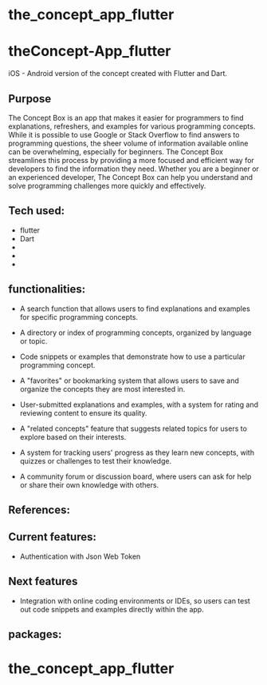 # the_concept_app_flutter

# theConcept-App_flutter

iOS - Android version of the concept created with Flutter and Dart.

## Purpose

The Concept Box is an app that makes it easier for programmers to find explanations, refreshers, and examples for various programming concepts. While it is possible to use Google or Stack Overflow to find answers to programming questions, the sheer volume of information available online can be overwhelming, especially for beginners. The Concept Box streamlines this process by providing a more focused and efficient way for developers to find the information they need. Whether you are a beginner or an experienced developer, The Concept Box can help you understand and solve programming challenges more quickly and effectively.

## Tech used:

- flutter
- Dart
-
-
-

## functionalities:

- A search function that allows users to find explanations and examples for specific programming concepts.

- A directory or index of programming concepts, organized by language or topic.

- Code snippets or examples that demonstrate how to use a particular programming concept.

- A "favorites" or bookmarking system that allows users to save and organize the concepts they are most interested in.

- User-submitted explanations and examples, with a system for rating and reviewing content to ensure its quality.

- A "related concepts" feature that suggests related topics for users to explore based on their interests.

- A system for tracking users' progress as they learn new concepts, with quizzes or challenges to test their knowledge.

- A community forum or discussion board, where users can ask for help or share their own knowledge with others.

## References:

## Current features:

- Authentication with Json Web Token

## Next features

- Integration with online coding environments or IDEs, so users can test out code snippets and examples directly within the app.

## packages:

# the_concept_app_flutter
